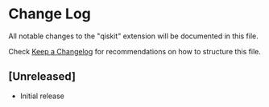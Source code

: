 # Change Log
All notable changes to the "qiskit" extension will be documented in this file.

Check [Keep a Changelog](http://keepachangelog.com/) for recommendations on how to structure this file.

## [Unreleased]
- Initial release